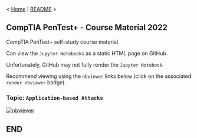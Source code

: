 < [Home](https://github.com/SeanOhAileasa) | [README](https://github.com/SeanOhAileasa/ptp-application-based-attacks/blob/main/README.md) >

## CompTIA PenTest+ - Course Material 2022

CompTIA PenTest+ self-study course material.

Can view the ``Jupyter Notebooks`` as a static HTML page on GitHub.

Unfortunately, GitHub may not fully render the ``Jupyter Notebook``.

Recommend viewing using the ``nbviewer`` links below (click on the associated ``render nbviewer`` badge).

### Topic: ``Application-based Attacks``

[![nbviewer](https://raw.githubusercontent.com/jupyter/design/master/logos/Badges/nbviewer_badge.svg)](https://nbviewer.jupyter.org/github/SeanOhAileasa/ptp-application-based-attacks/blob/main/ptp-application-based-attacks.ipynb)

## END